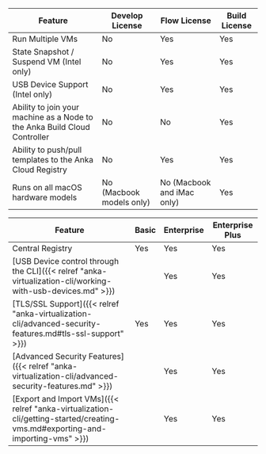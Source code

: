 | **Feature** | **Develop License** | **Flow License** | **Build License** |
| --- | --- | --- | --- |
| Run Multiple VMs | No | Yes | Yes |
| State Snapshot / Suspend VM (Intel only) | No | Yes | Yes |
| USB Device Support (Intel only) | No | Yes | Yes |
| Ability to join your machine as a Node to the Anka Build Cloud Controller | No | No | Yes |
| Ability to push/pull templates to the Anka Cloud Registry | No | Yes | Yes |
| Runs on all macOS hardware models | No (Macbook models only) | No (Macbook and iMac only) | Yes |

**Feature** | **Basic** | **Enterprise** | **Enterprise Plus**
--- | --- | --- |  ---
Central Registry | Yes | Yes | Yes
[USB Device control through the CLI]({{< relref "anka-virtualization-cli/working-with-usb-devices.md" >}}) |    | Yes | Yes
[TLS/SSL Support]({{< relref "anka-virtualization-cli/advanced-security-features.md#tls-ssl-support" >}}) | Yes | Yes | Yes
[Advanced Security Features]({{< relref "anka-virtualization-cli/advanced-security-features.md" >}}) |    | Yes | Yes
[Export and Import VMs]({{< relref "anka-virtualization-cli/getting-started/creating-vms.md#exporting-and-importing-vms" >}}) |    | Yes | Yes

